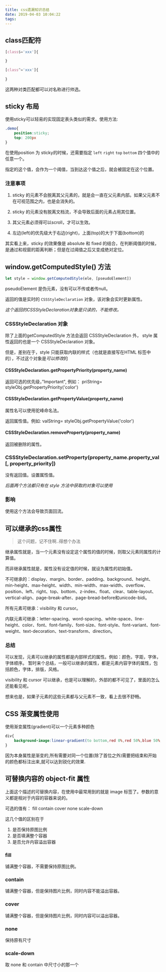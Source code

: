 ```yaml
---
title: css遗漏知识总结
date: 2019-04-03 10:04:22
tags:
---
```


## class匹配符
  
```css
[class$='xxx']{

}

[class^='xxx']{
    
}
```

这两种对类匹配都可以对名称进行帅选。

## sticky 布局

使用sticky可以轻易的实现固定表头类似的需求。使用方法:

```css
.demo{
    position:sticky;
    top: 200px
}
```

在使用position 为 sticky的时候，还需要指定 `left` `right` `top` `bottom` 四个值中的任意一个。

指定的这个值，会作为一个阈值，当到达这个值之后，就会被固定在这个位置。

### 注意事项

1. sticky 的元素不会脱离其父元素的，就是会一直在父元素内部。如果父元素不在可视范围之内，也是会消失的。

2. sticky 的元素没有脱离文档流，不会导致后面的元素占用其位置。

3. 其父元素必须得可以scroll，才可以生效。

4. 左边(left)的优先级大于右边(right)，上面(top)的大于下面(bottom)的


其实看上来，sticky 的效果像是 absolute 和 fixed 的结合，在判断阈值的时候，是通过和视窗的距离判断；但是在过阈值之后又变成绝对定位。


## window.getComputedStyle() 方法

```js
let style = window.getComputedStyle(ele, [pseudoElement])
```

pseudoElement 是伪元素，没有可以不传或者传null。

返回的值是实时的 `CSSStyleDeclaration` 对象，该对象会实时更新属性。

*这个返回的CSSStyleDeclaration对象是只读的，不能修改。*

### CSSStyleDeclaration 对象

除了上面的getComputedStyle 方法会返回 CSSStyleDeclaration 外， style 属性返回的也是一个 CSSStyleDeclaration 对象。

但是，差别在于，style 只能获取内联的样式（也就是直接写在HTML 标签中的），不过这个对象是*可以修改*的

#### CSSStyleDeclaration.getPropertyPriority(property_name)

返回可选的优先级，”Important", 例如： priString= styleObj.getPropertyPriority('color')

#### CSSStyleDeclaration.getPropertyValue(property_name)

属性名可以使用驼峰命名法。

返回属性值。例如: valString= styleObj.getPropertyValue('color')

#### CSSStyleDeclaration.removeProperty(property_name)

返回被删除的属性。

### CSSStyleDeclaration.setProperty(property_name.property_val[, property_priority])

没有返回值。设置属性值。

*后面两个方法都只有在 style 方法中获取的对象可以使用*

### 影响

使用这个方法会导致页面回流。

## 可以继承的css属性

> 这个问题，记不住啊..得想个办法

继承属性就是，当一个元素没有设定这个属性的值的时候，则取父元素同属性的计算值。

而非继承属性就是，属性没有设定值的时候，就设为属性的初始值。

不可继承的：display、margin、border、padding、background、height、min-height、max-height、width、min-width、max-width、overflow、position、left、right、top、bottom、z-index、float、clear、table-layout、vertical-align、page-break-after、page-bread-before和unicode-bidi。

所有元素可继承：visibility 和 cursor。

内联元素可继承：letter-spacing、word-spacing、white-space、line-height、color、font、font-family、font-size、font-style、font-variant、font-weight、text-decoration、text-transform、direction。

### 总结

可以发现，元素可以继承的属性都是内部样式的属性。例如：颜色，字距，字体，字体顺序。
暂时来个总结，一般可以继承的属性，都是元素内容字体的属性，包括颜色，字体，排版，风格。

visibility 和 cursor 可以继承，也是可以理解的，外部的都不可见了，里面的怎么还能看见呢。

想来也是，如果子元素的这些元素都与父元素不一致，看上去很不舒畅。

## CSS 渐变属性使用
使用渐变属性(gradient)可以一个元素多种颜色
```css
div{
    background-image:linear-gradient(to bottom,red 0%,red 50%,blue 50%,blue 100%)
}
```
因为本身属性是渐变的,所有需要对同一个位置(除了首位之外)需要把结束和开始的颜色都标注出来,就可以达到锐化的效果.

## 可替换内容的 object-fit 属性

上面这个描述的可替换内容，在使用中最常用到的就是 image 标签了。参数的意义都是相对于内容的容器来说的。

可选的值有： fill contain cover none scale-down

这几个值的区别在于

1. 是否保持原图比例
2. 是否填满整个容器
3. 是否允许内容溢出容器

### fill

铺满整个容器，不需要保持原图比例。

### contain

铺满整个容器，但是保持图片比例，同时内容不能溢出容器。

### cover

铺满整个容器，但是保持图片比例，同时内容可以溢出容器。

### none 

保持原有尺寸

### scale-down

取 none 和 contain 中尺寸小的那一个